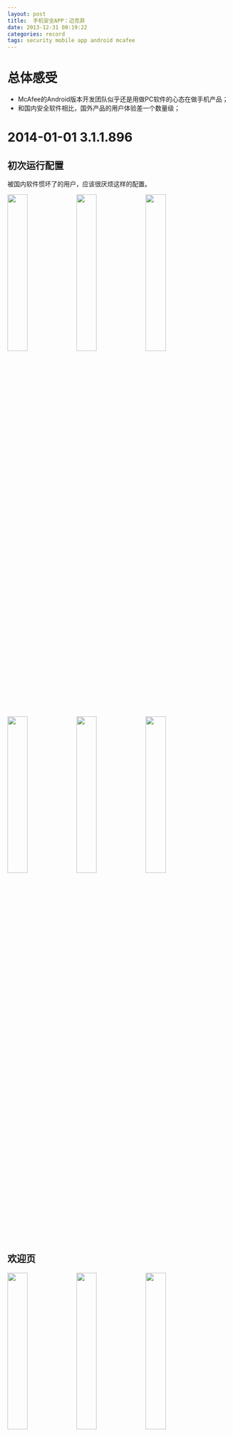 ```yaml
---
layout: post
title:  手机安全APP：迈克菲
date: 2013-12-31 00:19:22
categories: record
tags: security mobile app android mcafee
---
```


# 总体感受

- McAfee的Android版本开发团队似乎还是用做PC软件的心态在做手机产品；
- 和国内安全软件相比，国外产品的用户体验差一个数量级；

# 2014-01-01 3.1.1.896

## 初次运行配置

被国内软件惯坏了的用户，应该很厌烦这样的配置。

<img src="/img/android-secure-app-mcafee/3.1.1.896/mcafee-01.png" style="width: 30%; height: 30%"/>
<img src="/img/android-secure-app-mcafee/3.1.1.896/mcafee-02.png" style="width: 30%; height: 30%"/>
<img src="/img/android-secure-app-mcafee/3.1.1.896/mcafee-03.png" style="width: 30%; height: 30%"/>
<img src="/img/android-secure-app-mcafee/3.1.1.896/mcafee-04.png" style="width: 30%; height: 30%"/>
<img src="/img/android-secure-app-mcafee/3.1.1.896/mcafee-05.png" style="width: 30%; height: 30%"/>
<img src="/img/android-secure-app-mcafee/3.1.1.896/mcafee-06.png" style="width: 30%; height: 30%"/>

## 欢迎页

<img src="/img/android-secure-app-mcafee/3.1.1.896/mcafee-07.png" style="width: 30%; height: 30%"/>
<img src="/img/android-secure-app-mcafee/3.1.1.896/mcafee-08.png" style="width: 30%; height: 30%"/>
<img src="/img/android-secure-app-mcafee/3.1.1.896/mcafee-09.png" style="width: 30%; height: 30%"/>
<img src="/img/android-secure-app-mcafee/3.1.1.896/mcafee-10.png" style="width: 30%; height: 30%"/>
<img src="/img/android-secure-app-mcafee/3.1.1.896/mcafee-11.png" style="width: 30%; height: 30%"/>

## 功能

<img src="/img/android-secure-app-mcafee/3.1.1.896/mcafee-12.png" style="width: 30%; height: 30%"/>
<img src="/img/android-secure-app-mcafee/3.1.1.896/mcafee-13.png" style="width: 30%; height: 30%"/>
<img src="/img/android-secure-app-mcafee/3.1.1.896/mcafee-14.png" style="width: 30%; height: 30%"/>
<img src="/img/android-secure-app-mcafee/3.1.1.896/mcafee-15.png" style="width: 30%; height: 30%"/>
<img src="/img/android-secure-app-mcafee/3.1.1.896/mcafee-16.png" style="width: 30%; height: 30%"/>
<img src="/img/android-secure-app-mcafee/3.1.1.896/mcafee-17.png" style="width: 30%; height: 30%"/>
<img src="/img/android-secure-app-mcafee/3.1.1.896/mcafee-18.png" style="width: 30%; height: 30%"/>
<img src="/img/android-secure-app-mcafee/3.1.1.896/mcafee-19.png" style="width: 30%; height: 30%"/>
<img src="/img/android-secure-app-mcafee/3.1.1.896/mcafee-20.png" style="width: 30%; height: 30%"/>
<img src="/img/android-secure-app-mcafee/3.1.1.896/mcafee-21.png" style="width: 30%; height: 30%"/>
<img src="/img/android-secure-app-mcafee/3.1.1.896/mcafee-22.png" style="width: 30%; height: 30%"/>
<img src="/img/android-secure-app-mcafee/3.1.1.896/mcafee-23.png" style="width: 30%; height: 30%"/>
<img src="/img/android-secure-app-mcafee/3.1.1.896/mcafee-24.png" style="width: 30%; height: 30%"/>

## 卸载

卸载需要密码确认。

<img src="/img/android-secure-app-mcafee/3.1.1.896/mcafee-25.png" style="width: 30%; height: 30%"/>
<img src="/img/android-secure-app-mcafee/3.1.1.896/mcafee-26.png" style="width: 30%; height: 30%"/>

## 其他

<img src="/img/android-secure-app-mcafee/3.1.1.896/mcafee-27.png" style="width: 30%; height: 30%"/>
<img src="/img/android-secure-app-mcafee/3.1.1.896/mcafee-28.png" style="width: 30%; height: 30%"/>
<img src="/img/android-secure-app-mcafee/3.1.1.896/mcafee-29.png" style="width: 30%; height: 30%"/>
<img src="/img/android-secure-app-mcafee/3.1.1.896/mcafee-30.png" style="width: 30%; height: 30%"/>
<img src="/img/android-secure-app-mcafee/3.1.1.896/mcafee-31.png" style="width: 30%; height: 30%"/>
